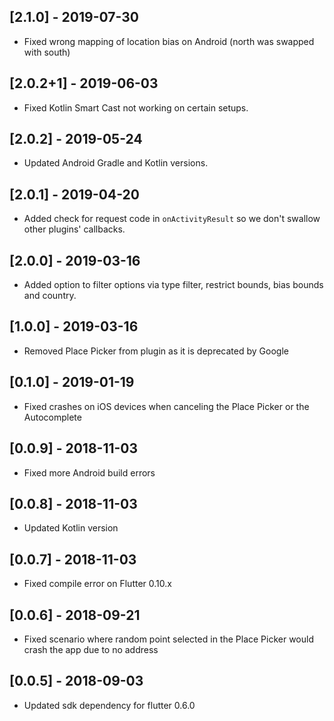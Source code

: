 ## [2.1.0] - 2019-07-30

* Fixed wrong mapping of location bias on Android (north was swapped with south)

## [2.0.2+1] - 2019-06-03

* Fixed Kotlin Smart Cast not working on certain setups.

## [2.0.2] - 2019-05-24

* Updated Android Gradle and Kotlin versions.

## [2.0.1] - 2019-04-20

* Added check for request code in `onActivityResult` so we don't swallow other plugins' callbacks.

## [2.0.0] - 2019-03-16

* Added option to filter options via type filter, restrict bounds, bias bounds and country.

## [1.0.0] - 2019-03-16

* Removed Place Picker from plugin as it is deprecated by Google

## [0.1.0] - 2019-01-19

* Fixed crashes on iOS devices when canceling the Place Picker or the Autocomplete

## [0.0.9] - 2018-11-03

* Fixed more Android build errors

## [0.0.8] - 2018-11-03

* Updated Kotlin version

## [0.0.7] - 2018-11-03

* Fixed compile error on Flutter 0.10.x

## [0.0.6] - 2018-09-21

* Fixed scenario where random point selected in the Place Picker would crash the app due to no address

## [0.0.5] - 2018-09-03

* Updated sdk dependency for flutter 0.6.0
